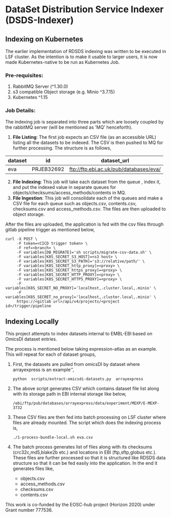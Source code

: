 
# DataSet Distribution Service Indexer (DSDS-Indexer)

## Indexing on Kubernetes

  The earlier implementation of RDSDS indexing was written to be executed in LSF cluster. As the intention is to make it usable to larger users, it is now made Kubernetes-native to be run as Kubernetes Job.

### Pre-requisites:
1. RabbitMQ Server (^1.30.0) 
2. s3 compatible Object storage (e.g. Minio ^3.7.15)
3. Kubernetes ^1.15 

### Job Details:
The indexing job is separated into three parts which are loosely coupled by the rabbitMQ server (will be mentioned as 'MQ' henceforth).  

1. **File Listing**: The first job expects an CSV file (as an accessible URL) listing all the datasets to be indexed. The CSV is then pushed to MQ for further processing. The structure is as follows,

|dataset|id|dataset_url|
|--|--|--|
| eva|PRJEB32692|ftp://ftp.ebi.ac.uk/pub/databases/eva/|

2. **File Indexing**: This job will take each dataset from the queue , index it, and put the indexed value in separate queues for objects/checksums/access_methods/contents in MQ.
3.  **File Ingestion**: This job will consolidate each of the queues and make a CSV file for each queue such as objects.csv, contents.csv, checksums.csv and access_methods.csv. The files are then uploaded to object storage.

After the files are uploaded, the application is fed with the csv files through gitlab pipeline trigger as mentioned below,

    curl -X POST \
         -F token=<CICD trigger token> \
         -F ref=<branch> \
    	 -F variables[DB_MIGRATE]='sh scripts/migrate-csv-data.sh' \
    	 -F variables[K8S_SECRET_S3_HOST]=<s3 host> \
    	 -F variables[K8S_SECRET_S3_PATH]='s3://relative/path/' \
    	 -F variables[K8S_SECRET_http_proxy]=<proxy> \
    	 -F variables[K8S_SECRET_https_proxy]=<proxy> \
    	 -F variables[K8S_SECRET_HTTP_PROXY]=<proxy> \
    	 -F variables[K8S_SECRET_HTTPS_PROXY]=<proxy> \
    	 -F variables[K8S_SECRET_NO_PROXY]='localhost,.cluster.local,.minio' \
    	 -F variables[K8S_SECRET_no_proxy]='localhost,.cluster.local,.minio' \
         https://<gitlab url>/api/v4/projects/<project id>/trigger/pipeline

## Indexing Locally
This project attempts to index datasets internal to EMBL-EBI based on OmicsDI dataset entries.

The process is mentioned below taking expression-atlas as an example. This will repeat for each of dataset groups,

1. First, the datasets are pulled from omicsDI by dataset where arrayexpress is an example'',

    `python  scripts/extract-omicsdi-datasets.py  arrayexpress`
2. The above script generates CSV which contains dataset file list along with its storage path in EBI internal storage like below,
	
	`/ebi/ftp/pub/databases/arrayexpress/data/experiment/MEXP/E-MEXP-3732`
3. These CSV files are then fed into batch processing on LSF cluster where files are already mounted. The script which does the indexing process is,

    `./1-process-bundle-local.sh eva.csv`
4. The batch process generates list of files along with its checksums (crc32c,md5,blake2b etc.) and locations in EBI (ftp,sftp,globus etc.). These files are further processed so that it is structured like RDSDS data structure so that it can be fed easily into the application. In the end it generates files like,
	- objects.csv
	- access_methods.csv
	- checksums.csv
	- contents.csv


  


This work is co-funded by the EOSC-hub project (Horizon 2020) under Grant number 777536.